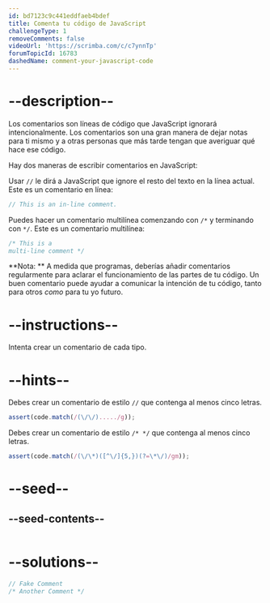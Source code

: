 ```yaml
---
id: bd7123c9c441eddfaeb4bdef
title: Comenta tu código de JavaScript
challengeType: 1
removeComments: false
videoUrl: 'https://scrimba.com/c/c7ynnTp'
forumTopicId: 16783
dashedName: comment-your-javascript-code
---
```


# --description--

Los comentarios son líneas de código que JavaScript ignorará intencionalmente. Los comentarios son una gran manera de dejar notas para ti mismo y a otras personas que más tarde tengan que averiguar qué hace ese código.

Hay dos maneras de escribir comentarios en JavaScript:

Usar `//` le dirá a JavaScript que ignore el resto del texto en la línea actual. Este es un comentario en línea:

```js
// This is an in-line comment.
```

Puedes hacer un comentario multilínea comenzando con `/*` y terminando con `*/`. Este es un comentario multilínea:

```js
/* This is a
multi-line comment */
```

**Nota: ** A medida que programas, deberías añadir comentarios regularmente para aclarar el funcionamiento de las partes de tu código. Un buen comentario puede ayudar a comunicar la intención de tu código, tanto para otros *como* para tu yo futuro.

# --instructions--

Intenta crear un comentario de cada tipo.

# --hints--

Debes crear un comentario de estilo `//` que contenga al menos cinco letras.

```js
assert(code.match(/(\/\/)...../g));
```

Debes crear un comentario de estilo `/* */` que contenga al menos cinco letras.

```js
assert(code.match(/(\/\*)([^\/]{5,})(?=\*\/)/gm));
```

# --seed--

## --seed-contents--

```js

```

# --solutions--

```js
// Fake Comment
/* Another Comment */
```
